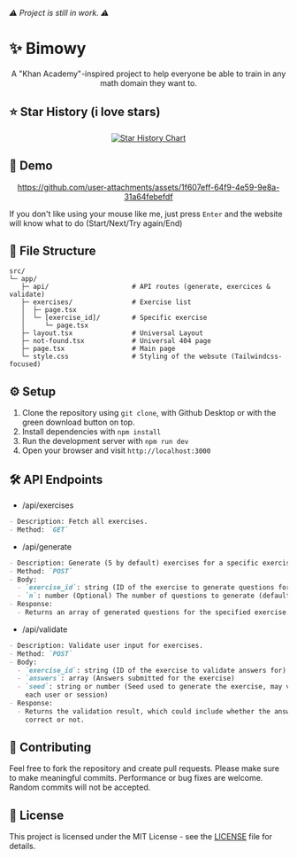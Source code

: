 _⚠️ Project is still in work. ⚠️_

# ✨ Bimowy

<div align="center">
   
A "Khan Academy"-inspired project to help everyone be able to train in any math domain they want to.

</div>

## ⭐ Star History (i love stars)

<div align="center">

   [![Star History Chart](https://api.star-history.com/svg?repos=bimoware/bimowy&type=Date)](https://www.star-history.com/#bimoware/bimowy&Date)

</div>

## 🎥 Demo

<div align="center">

https://github.com/user-attachments/assets/1f607eff-64f9-4e59-9e8a-31a64febefdf

</div>
If you don't like using your mouse like me, just press <code>Enter</code> and the website will know what to do (Start/Next/Try again/End)

## 📁 File Structure

```plaintext
src/
└─ app/
   ├─ api/                     # API routes (generate, exercices & validate)
   ├─ exercises/               # Exercise list
   │  ├─ page.tsx
   │  └─ [exercise_id]/        # Specific exercise
   │     └─ page.tsx
   ├─ layout.tsx               # Universal Layout
   ├─ not-found.tsx            # Universal 404 page
   ├─ page.tsx                 # Main page
   └─ style.css                # Styling of the websute (Tailwindcss-focused)
```

## ⚙️ Setup

1. Clone the repository using `git clone`, with Github Desktop or with the green
   download button on top.
2. Install dependencies with `npm install`
3. Run the development server with `npm run dev`
4. Open your browser and visit `http://localhost:3000`

## 🛠️ API Endpoints

- /api/exercises

```md
- Description: Fetch all exercises.
- Method: `GET`
```

- /api/generate

```md
- Description: Generate (5 by default) exercises for a specific exercise.
- Method: `POST`
- Body:
  - `exercise_id`: string (ID of the exercise to generate questions for)
  - `n`: number (Optional) The number of questions to generate (default is 5)
- Response:
  - Returns an array of generated questions for the specified exercise.
```

- /api/validate

```md
- Description: Validate user input for exercises.
- Method: `POST`
- Body:
  - `exercise_id`: string (ID of the exercise to validate answers for)
  - `answers`: array (Answers submitted for the exercise)
  - `seed`: string or number (Seed used to generate the exercise, may vary for
    each user or session)
- Response:
  - Returns the validation result, which could include whether the answers are
    correct or not.
```

## 🤝 Contributing

Feel free to fork the repository and create pull requests. Please make sure to
make meaningful commits. Performance or bug fixes are welcome. Random commits
will not be accepted.

## 📄 License

This project is licensed under the MIT License - see the [LICENSE](LICENSE) file
for details.

